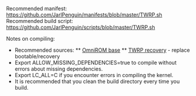 Recommended manifest:
https://github.com/JarlPenguin/manifests/blob/master/TWRP.sh
Recommended build script:
https://github.com/JarlPenguin/scripts/blob/master/TWRP.sh

Notes on compiling:

* Recommended sources:
** [OmniROM base](https://github.com/omnirom/android/tree/android-7.1)
** [TWRP recovery](https://github.com/omnirom/android_bootable_recovery/tree/android-9.0) - replace bootable/recovery
* Export ALLOW_MISSING_DEPENDENCIES=true to compile without errors about missing dependencies.
* Export LC_ALL=C if you encounter errors in compiling the kernel.
* It is recommended that you clean the build directory every time you build.
